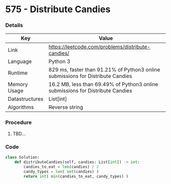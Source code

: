# 575 - Distribute Candies

### Details

| Key | Value |
| --- | ----- |
| Link | https://leetcode.com/problems/distribute-candies/
| Language | Python 3
| Runtime | 829 ms, faster than 91.21% of Python3 online submissions for Distribute Candies
| Memory Usage | 16.2 MB, less than 69.49% of Python3 online submissions for Distribute Candies
| Datastructures | List[int]
| Algorithms | Reverse string

### Procedure

1. TBD...

### Code

```python
class Solution:
    def distributeCandies(self, candies: List[int]) -> int:
        candies_to_eat = len(candies) / 2
        candy_types = len( set(candies) )
        return int( min(candies_to_eat, candy_types) )
```
